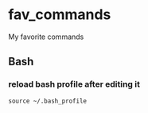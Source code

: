 # fav_commands
My favorite commands
## Bash 

### reload bash profile after editing it
```
source ~/.bash_profile
```
